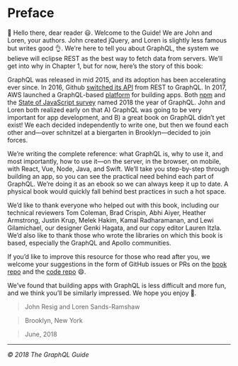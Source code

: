 # Preface

👋 Hello there, dear reader 😃. Welcome to the Guide! We are John and Loren, your authors. John created jQuery, and Loren is slightly less famous but writes good 👌. We’re here to tell you about GraphQL, the system we believe will eclipse REST as the best way to fetch data from servers. We’ll get into why in Chapter 1, but for now, here’s the story of this book:

GraphQL was released in mid 2015, and its adoption has been accelerating ever since. In 2016, Github [switched its API](https://githubengineering.com/the-github-graphql-api/) from REST to GraphQL. In 2017, AWS launched a GraphQL-based [platform](https://aws.amazon.com/appsync/) for building apps. Both [npm](https://twitter.com/seldo/status/950794461235130368) and the [State of JavaScript survey](https://medium.freecodecamp.org/i-just-asked-23-000-developers-what-they-think-of-javascript-heres-what-i-learned-9a06b61998fa) named 2018 the year of GraphQL. John and Loren both realized early on that A) GraphQL was going to be very important for app development, and B) a great book on GraphQL didn’t yet exist! We each decided independently to write one, but then we found each other and—over schnitzel at a biergarten in Brooklyn—decided to join forces.

We’re writing the complete reference: what GraphQL is, why to use it, and most importantly, how to use it—on the server, in the browser, on mobile, with React, Vue, Node, Java, and Swift. We’ll take you step-by-step through building an app, so you can see the practical need behind each part of GraphQL. We’re doing it as an ebook so we can always keep it up to date. A physical book would quickly fall behind best practices in such a hot space.

We’d like to thank everyone who helped out with this book, including our technical reviewers Tom Coleman, Brad Crispin, Abhi Aiyer, Heather Armstrong, Justin Krup, Melek Hakim, Kamal Radharamanan, and Lewi Gilamichael, our designer Genki Hagata, and our copy editor Lauren Itzla. We’d also like to thank those who wrote the libraries on which this book is based, especially the GraphQL and Apollo communities.

If you’d like to improve this resource for those who read after you, we welcome your suggestions in the form of GitHub issues or PRs on the [book repo](https://github.com/GraphQLGuide/book) and the [code repo](https://github.com/GraphQLGuide/guide) 😄.

We’ve found that building apps with GraphQL is less difficult and more fun, and we think you’ll be similarly impressed. We hope you enjoy 🤗.

> John Resig and Loren Sands-Ramshaw

> Brooklyn, New York

> June, 2018

---

*© 2018 The GraphQL Guide*
